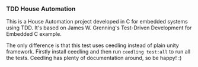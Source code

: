 ### TDD House Automation

This is a House Automation project developed in C for embedded systems using TDD. It's based on James W. Grenning's Test-Driven Development for Embedded C example.

The only difference is that this test uses ceedling instead of plain unity framework.
Firstly install ceedling and then run `ceedling test:all` to run all the tests.
Ceedling has plenty of documentation around, so be happy! :)
